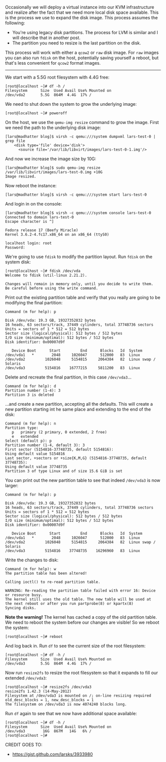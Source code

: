 Occasionally we will deploy a virtual instance into our KVM
infrastructure and realize after the fact that we need more local disk
space available.  This is the process we use to expand the disk image.
This process assumes the following:

- You're using legacy disk partitions.  The process for LVM is similar
  and I will describe that in another post.
- The partition you need to resize is the last partition on the disk.

This process will work with either a `qcow2` or `raw` disk image.  For
`raw` images you can also run `fdisk` on the host, potentially saving
yourself a reboot, but that's less convenient for `qcow2` format
images.

---

We start with a 5.5G root filesystem with 4.4G free:

    [root@localhost ~]# df -h /
    Filesystem      Size  Used Avail Use% Mounted on
    /dev/vda2       5.5G  864M  4.4G  17% /

We need to shut down the system to grow the underlying image:

    [root@localhost ~]# poweroff

On the host, we use the `qemu-img resize` command to grow the image.
First we need the path to the underlying disk image:

    [lars@madhatter blog]$ virsh -c qemu:///system dumpxml lars-test-0 | grep file
        <disk type='file' device='disk'>
          <source file='/var/lib/libvirt/images/lars-test-0-1.img'/>

And now we increase the image size by 10G:

    [lars@madhatter blog]$ sudo qemu-img resize /var/lib/libvirt/images/lars-test-0.img +10G
    Image resized.

Now reboot the instance:

    [lars@madhatter blog]$ virsh -c qemu:///system start lars-test-0

And login in on the console:

    [lars@madhatter blog]$ virsh -c qemu:///system console lars-test-0
    Connected to domain lars-test-0
    Escape character is ^]

    Fedora release 17 (Beefy Miracle)
    Kernel 3.6.2-4.fc17.x86_64 on an x86_64 (ttyS0)

    localhost login: root
    Password:

We're going to use `fdisk` to modify the partition layout.  Run
`fdisk` on the system disk:

    [root@localhost ~]# fdisk /dev/vda
    Welcome to fdisk (util-linux 2.21.2).

    Changes will remain in memory only, until you decide to write them.
    Be careful before using the write command.

Print out the existing partition table and verify that you really are
going to be modifying the final partition:

    Command (m for help): p

    Disk /dev/vda: 19.3 GB, 19327352832 bytes
    16 heads, 63 sectors/track, 37449 cylinders, total 37748736 sectors
    Units = sectors of 1 * 512 = 512 bytes
    Sector size (logical/physical): 512 bytes / 512 bytes
    I/O size (minimum/optimal): 512 bytes / 512 bytes
    Disk identifier: 0x00007d9f

       Device Boot      Start         End      Blocks   Id  System
    /dev/vda1   *        2048     1026047      512000   83  Linux
    /dev/vda2         1026048     5154815     2064384   82  Linux swap / Solaris
    /dev/vda3         5154816    16777215     5811200   83  Linux

Delete and recreate the final partition, in this case `/dev/vda3`...

    Command (m for help): d
    Partition number (1-4): 3
    Partition 3 is deleted

...and create a new partition, accepting all the defaults.  This will
create a new partition starting int he same place and extending to the
end of the disk:

    Command (m for help): n
    Partition type:
       p   primary (2 primary, 0 extended, 2 free)
       e   extended
    Select (default p): p
    Partition number (1-4, default 3): 3
    First sector (5154816-37748735, default 5154816): 
    Using default value 5154816
    Last sector, +sectors or +size{K,M,G} (5154816-37748735, default 37748735): 
    Using default value 37748735
    Partition 3 of type Linux and of size 15.6 GiB is set

You can print out the new partition table to see that indeed
`/dev/vda3` is now larger:

    Command (m for help): p

    Disk /dev/vda: 19.3 GB, 19327352832 bytes
    16 heads, 63 sectors/track, 37449 cylinders, total 37748736 sectors
    Units = sectors of 1 * 512 = 512 bytes
    Sector size (logical/physical): 512 bytes / 512 bytes
    I/O size (minimum/optimal): 512 bytes / 512 bytes
    Disk identifier: 0x00007d9f

       Device Boot      Start         End      Blocks   Id  System
    /dev/vda1   *        2048     1026047      512000   83  Linux
    /dev/vda2         1026048     5154815     2064384   82  Linux swap / Solaris
    /dev/vda3         5154816    37748735    16296960   83  Linux

Write the changes to disk:

    Command (m for help): w
    The partition table has been altered!

    Calling ioctl() to re-read partition table.

    WARNING: Re-reading the partition table failed with error 16: Device or resource busy.
    The kernel still uses the old table. The new table will be used at
    the next reboot or after you run partprobe(8) or kpartx(8)
    Syncing disks.

**Note the warning!**  The kernel has cached a copy of the old
partition table.  We need to reboot the system before our changes are
visible!  So we reboot the system:

    [root@localhost ~]# reboot

And log back in.  Run `df` to see the current size of the root
filesystem:
    
    [root@localhost ~]# df -h /
    Filesystem      Size  Used Avail Use% Mounted on
    /dev/vda3       5.5G  864M  4.4G  17% /

Now run `resize2fs` to resize the root filesystem so that it expands
to fill our extended `/dev/vda3`:

    [root@localhost ~]# resize2fs /dev/vda3
    resize2fs 1.42.3 (14-May-2012)
    Filesystem at /dev/vda3 is mounted on /; on-line resizing required
    old_desc_blocks = 1, new_desc_blocks = 1
    The filesystem on /dev/vda3 is now 4074240 blocks long.

Run `df` again to see that we now have additional space available:

    [root@localhost ~]# df -h /
    Filesystem      Size  Used Avail Use% Mounted on
    /dev/vda3        16G  867M   14G   6% /
    [root@localhost ~]# 


CREDIT GOES TO:
- https://gist.github.com/larsks/3933980

